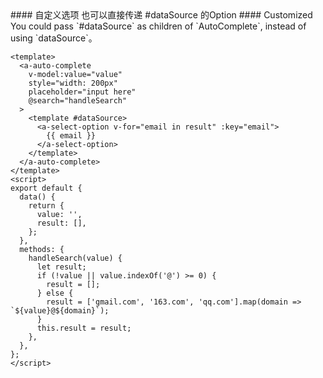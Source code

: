 <cn>
#### 自定义选项
也可以直接传递 #dataSource 的Option
</cn>

<us>
#### Customized
You could pass `#dataSource` as children of `AutoComplete`, instead of using `dataSource`。
</us>

```vue
<template>
  <a-auto-complete
    v-model:value="value"
    style="width: 200px"
    placeholder="input here"
    @search="handleSearch"
  >
    <template #dataSource>
      <a-select-option v-for="email in result" :key="email">
        {{ email }}
      </a-select-option>
    </template>
  </a-auto-complete>
</template>
<script>
export default {
  data() {
    return {
      value: '',
      result: [],
    };
  },
  methods: {
    handleSearch(value) {
      let result;
      if (!value || value.indexOf('@') >= 0) {
        result = [];
      } else {
        result = ['gmail.com', '163.com', 'qq.com'].map(domain => `${value}@${domain}`);
      }
      this.result = result;
    },
  },
};
</script>
```
